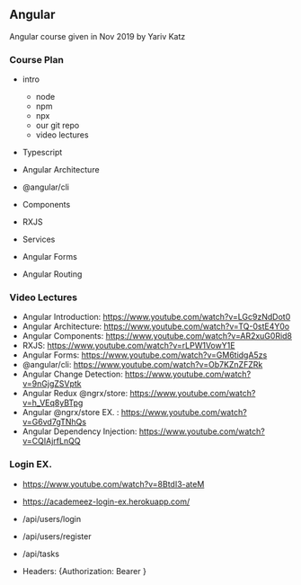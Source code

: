 ## Angular

Angular course given in Nov 2019 by Yariv Katz

### Course Plan

- intro
  - node
  - npm
  - npx
  - our git repo
  - video lectures

- Typescript

- Angular Architecture
 
- @angular/cli

- Components

- RXJS

- Services

- Angular Forms

- Angular Routing

### Video Lectures

- Angular Introduction: https://www.youtube.com/watch?v=LGc9zNdDot0
- Angular Architecture: https://www.youtube.com/watch?v=TQ-0stE4Y0o
- Angular Components: https://www.youtube.com/watch?v=AR2xuG0Rid8
- RXJS: https://www.youtube.com/watch?v=rLPW1VowY1E
- Angular Forms: https://www.youtube.com/watch?v=GM6tidgA5zs
- @angular/cli: https://www.youtube.com/watch?v=Ob7KZnZFZRk
- Angular Change Detection: https://www.youtube.com/watch?v=9nGjgZSVptk
- Angular Redux @ngrx/store: https://www.youtube.com/watch?v=h_VEq8yBTpg
- Angular @ngrx/store EX. : https://www.youtube.com/watch?v=G6vd7gTNhQs
- Angular Dependency Injection: https://www.youtube.com/watch?v=CQIAjrfLnQQ

### Login EX.

- https://www.youtube.com/watch?v=8BtdI3-ateM

- https://academeez-login-ex.herokuapp.com/
- /api/users/login
- /api/users/register
- /api/tasks 
- Headers: {Authorization: Bearer <token>}